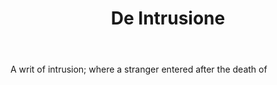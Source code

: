 ---
title: De Intrusione
letter: D
permalink: "/definitions/bld-de-intrusione.html"
body: A writ of intrusion; where a stranger entered after the death of
published_at: '2018-07-07'
source: Black's Law Dictionary 2nd Ed (1910)
layout: post
---